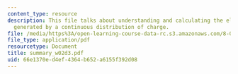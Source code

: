 ```yaml
---
content_type: resource
description: This file talks about understanding and calculating the electric field
  generated by a continuous distribution of charge.
file: /media/https%3A/open-learning-course-data-rc.s3.amazonaws.com/8-02t-electricity-and-magnetism-spring-2005/66e1370ed4ef4364b652a6155f392d08_summary_w02d3.pdf
file_type: application/pdf
resourcetype: Document
title: summary_w02d3.pdf
uid: 66e1370e-d4ef-4364-b652-a6155f392d08
---
```

